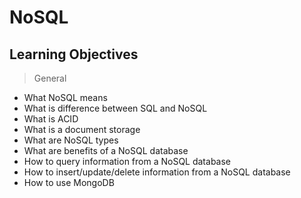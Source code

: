 # NoSQL
## Learning Objectives

 > General
 - What NoSQL means
 - What is difference between SQL and NoSQL
 - What is ACID
 - What is a document storage
 - What are NoSQL types
 - What are benefits of a NoSQL database
 - How to query information from a NoSQL database
 - How to insert/update/delete information from a NoSQL database
 - How to use MongoDB
